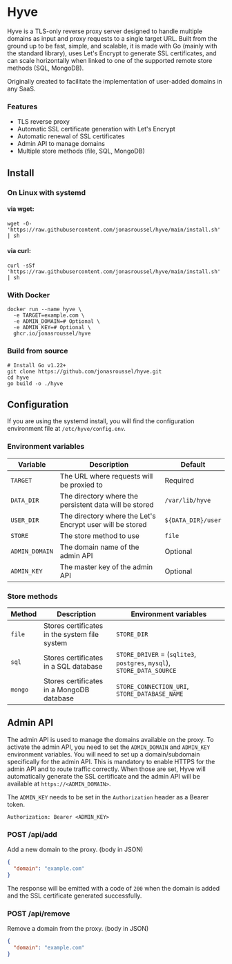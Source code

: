 # Hyve

Hyve is a TLS-only reverse proxy server designed to handle multiple domains as input and proxy requests to a single target URL.
Built from the ground up to be fast, simple, and scalable, it is made with Go (mainly with the standard library),
uses Let's Encrypt to generate SSL certificates, and can scale horizontally when linked to one of the supported remote store methods (SQL, MongoDB).

Originally created to facilitate the implementation of user-added domains in any SaaS.

### Features

- TLS reverse proxy
- Automatic SSL certificate generation with Let's Encrypt
- Automatic renewal of SSL certificates
- Admin API to manage domains
- Multiple store methods (file, SQL, MongoDB)

## Install

### On Linux with systemd

#### via wget:

```shell
wget -O- 'https://raw.githubusercontent.com/jonasroussel/hyve/main/install.sh' | sh
```

#### via curl:

```shell
curl -sSf 'https://raw.githubusercontent.com/jonasroussel/hyve/main/install.sh' | sh
```

### With Docker

```shell
docker run --name hyve \
  -e TARGET=example.com \
  -e ADMIN_DOMAIN=# Optional \
  -e ADMIN_KEY=# Optional \
  ghcr.io/jonasroussel/hyve
```

### Build from source

```shell
# Install Go v1.22+
git clone https://github.com/jonasroussel/hyve.git
cd hyve
go build -o ./hyve
```

## Configuration

If you are using the systemd install, you will find the configuration environment file at `/etc/hyve/config.env`.

### Environment variables

| Variable       | Description                                               | Default            |
| -------------- | --------------------------------------------------------- | ------------------ |
| `TARGET`       | The URL where requests will be proxied to                 | Required           |
| `DATA_DIR`     | The directory where the persistent data will be stored    | `/var/lib/hyve`    |
| `USER_DIR`     | The directory where the Let's Encrypt user will be stored | `${DATA_DIR}/user` |
| `STORE`        | The store method to use                                   | `file`             |
| `ADMIN_DOMAIN` | The domain name of the admin API                          | Optional           |
| `ADMIN_KEY`    | The master key of the admin API                           | Optional           |

### Store methods

| Method  | Description                                   | Environment variables                                                  |
| ------- | --------------------------------------------- | ---------------------------------------------------------------------- |
| `file`  | Stores certificates in the system file system | `STORE_DIR`                                                            |
| `sql`   | Stores certificates in a SQL database         | `STORE_DRIVER` = (`sqlite3`, `postgres`, `mysql`), `STORE_DATA_SOURCE` |
| `mongo` | Stores certificates in a MongoDB database     | `STORE_CONNECTION_URI`, `STORE_DATABASE_NAME`                          |

## Admin API

The admin API is used to manage the domains available on the proxy. To activate the admin API, you need to set the `ADMIN_DOMAIN` and `ADMIN_KEY` environment variables. You will need to set up a domain/subdomain specifically for the admin API. This is mandatory to enable HTTPS for the admin API and to route traffic correctly. When those are set, Hyve will automatically generate the SSL certificate and the admin API will be available at `https://<ADMIN_DOMAIN>`.

The `ADMIN_KEY` needs to be set in the `Authorization` header as a Bearer token.

```http
Authorization: Bearer <ADMIN_KEY>
```

### POST /api/add

Add a new domain to the proxy. (body in JSON)

```json
{
  "domain": "example.com"
}
```

The response will be emitted with a code of `200` when the domain is added and the SSL certificate generated successfully.

### POST /api/remove

Remove a domain from the proxy. (body in JSON)

```json
{
  "domain": "example.com"
}
```

